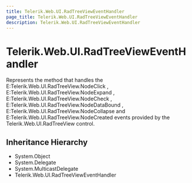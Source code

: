 ```yaml
---
title: Telerik.Web.UI.RadTreeViewEventHandler
page_title: Telerik.Web.UI.RadTreeViewEventHandler
description: Telerik.Web.UI.RadTreeViewEventHandler
---
```


# Telerik.Web.UI.RadTreeViewEventHandler

Represents the method that handles the E:Telerik.Web.UI.RadTreeView.NodeClick , E:Telerik.Web.UI.RadTreeView.NodeExpand ,
                   E:Telerik.Web.UI.RadTreeView.NodeCheck , E:Telerik.Web.UI.RadTreeView.NodeDataBound ,
                   E:Telerik.Web.UI.RadTreeView.NodeCollapse and E:Telerik.Web.UI.RadTreeView.NodeCreated events provided by the Telerik.Web.UI.RadTreeView control.

## Inheritance Hierarchy

* System.Object
* System.Delegate
* System.MulticastDelegate
* Telerik.Web.UI.RadTreeViewEventHandler

